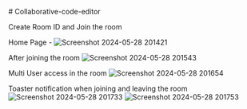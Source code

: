 
#   C o l l a b o r a t i v e - c o d e - e d i t o r 

Create Room ID and Join the room

 Home Page - 
![Screenshot 2024-05-28 201421](https://github.com/SiddhantDas18/Colaborative-compiler/assets/66473233/9a90955c-2827-4f3e-89ea-f09e2519aac4)

After joining the room
![Screenshot 2024-05-28 201543](https://github.com/SiddhantDas18/Colaborative-compiler/assets/66473233/2bbbeb19-141f-473c-92c4-35eeb0532c97)

Multi User access in the room
![Screenshot 2024-05-28 201654](https://github.com/SiddhantDas18/Colaborative-compiler/assets/66473233/bf2fb26f-6e69-49c4-a186-e854c0b1370c)

Toaster notification when joining and leaving the room
![Screenshot 2024-05-28 201733](https://github.com/SiddhantDas18/Colaborative-compiler/assets/66473233/9b1e05c9-0983-4ee9-8638-9d059f2c0a22)
![Screenshot 2024-05-28 201753](https://github.com/SiddhantDas18/Colaborative-compiler/assets/66473233/df6d5b98-a39b-436a-b605-8948019aebb8)
